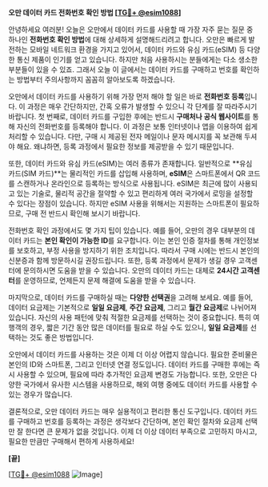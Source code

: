 **오만 데이터 카드 전화번호 확인 방법 [[TG💪+ @esim1088](https://t.me/s/esim1088)]**

안녕하세요 여러분! 오늘은 오만에서 데이터 카드를 사용할 때 가장 자주 묻는 질문 중 하나인 **전화번호 확인 방법**에 대해 상세하게 설명해드리려고 합니다. 오만은 빠르게 발전하는 모바일 네트워크 환경을 가지고 있어서, 데이터 카드와 유심 카드(eSIM) 등 다양한 통신 제품이 인기를 얻고 있습니다. 하지만 처음 사용하시는 분들에게는 다소 생소한 부분들이 있을 수 있죠. 그래서 오늘 이 글에서는 데이터 카드를 구매하고 번호를 확인하는 방법부터 주의사항까지 꼼꼼히 알아보도록 하겠습니다.

오만에서 데이터 카드를 사용하기 위해 가장 먼저 해야 할 일은 바로 **전화번호 등록**입니다. 이 과정은 매우 간단하지만, 간혹 오류가 발생할 수 있으니 각 단계를 잘 따라주시기 바랍니다. 첫 번째로, 데이터 카드를 구입한 후에는 반드시 **구매처나 공식 웹사이트**를 통해 자신의 전화번호를 등록해야 합니다. 이 과정은 보통 인터넷이나 앱을 이용하여 쉽게 처리할 수 있습니다. 다만, 구매 시 제공된 전자 메일이나 문자 메시지를 꼭 보관해 두셔야 해요. 왜냐하면, 등록 과정에서 필요한 정보를 제공받을 수 있기 때문입니다.

또한, 데이터 카드와 유심 카드(eSIM)는 여러 종류가 존재합니다. 일반적으로 **유심 카드(SIM 카드)**는 물리적인 카드를 삽입해 사용하며, **eSIM**은 스마트폰에서 QR 코드를 스캔하거나 온라인으로 등록하는 방식으로 사용됩니다. eSIM은 최근에 많이 사용되고 있는 기술로, 물리적 공간을 절약할 수 있고 편리하게 여러 국가에서 로밍을 설정할 수 있다는 장점이 있습니다. 하지만 eSIM 사용을 위해서는 지원하는 스마트폰이 필요하므로, 구매 전 반드시 확인해 보시기 바랍니다.

전화번호 확인 과정에서도 몇 가지 팁이 있습니다. 예를 들어, 오만의 경우 대부분의 데이터 카드는 **본인 확인이 가능한 ID**를 요구합니다. 이는 본인 인증 절차를 통해 개인정보를 보호하고, 부정 사용을 방지하기 위한 조치입니다. 따라서 구매 시에는 반드시 본인의 신분증과 함께 방문하시길 권장드립니다. 또한, 등록 과정에서 문제가 생길 경우 고객센터에 문의하시면 도움을 받을 수 있습니다. 오만의 데이터 카드는 대체로 **24시간 고객센터**를 운영하므로, 언제든지 문제 해결에 도움을 받을 수 있습니다.

마지막으로, 데이터 카드를 구매하실 때는 **다양한 선택권**을 고려해 보세요. 예를 들어, 데이터 요금제는 기본적으로 **일일 요금제**, **주간 요금제**, 그리고 **월간 요금제**로 나뉘어져 있습니다. 자신의 사용 패턴에 맞춰 적절한 요금제를 선택하는 것이 중요합니다. 특히 여행객의 경우, 짧은 기간 동안 많은 데이터를 필요로 하실 수도 있으니, **일일 요금제**를 선택하는 것도 좋은 방법입니다.

오만에서 데이터 카드를 사용하는 것은 이제 더 이상 어렵지 않습니다. 필요한 준비물은 본인의 ID와 스마트폰, 그리고 인터넷 연결 정도입니다. 데이터 카드를 구매한 후에는 즉시 사용할 수 있으며, 필요에 따라 추가적인 요금제 변경도 가능합니다. 또한, 오만은 다양한 국가에서 유사한 시스템을 사용하므로, 해외 여행 중에도 데이터 카드를 사용할 수 있는 경우가 많습니다.

결론적으로, 오만 데이터 카드는 매우 실용적이고 편리한 통신 도구입니다. 데이터 카드를 구매하고 번호를 등록하는 과정은 생각보다 간단하며, 본인 확인 절차와 요금제 선택만 잘 한다면 큰 문제가 없을 것입니다. 이제 더 이상 데이터 부족으로 고민하지 마시고, 필요한 만큼만 구매해서 편하게 사용하세요!

**[끝]**

[[TG💪+ @esim1088](https://t.me/s/esim1088) ![Image](https://i.postimg.cc/Y0z9fWf4/image.png)]